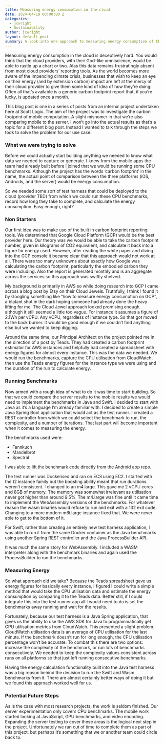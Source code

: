 ```yaml
---
title: Measuring energy consumption in the cloud
date: 2024-04-19 00:00:00 Z
categories:
  - jcwright
  - Sustainability
author: jcwright
layout: default_post
summary: A look into one approach to measuring energy consumption of CPU benchmarks on AWS.
---
```


Measuring energy consumption in the cloud is deceptively hard. You would think that the cloud providers, with their God-like omniscience, would be able to rustle up a chart or two. Alas this data remains frustratingly absent from most cloud providers’ reporting tools. As the world becomes more aware of the impending climate crisis, businesses that wish to keep an eye on their energy (and by extension carbon) impact are left at the mercy of their cloud provider to give them some kind of idea of how they’re doing. Often all that’s available is a generic carbon footprint report that, if you’re lucky, is updated once a month.

This blog post is one in a series of posts from an internal project undertaken here at Scott Logic. The aim of the project was to investigate the carbon footprint of mobile computation. A slight misnomer in that we’re also comparing mobile to the server. I won’t go into the actual results as that’s a topic for a different blog post. Instead I wanted to talk through the steps we took to solve the problem for our use case.

### What we were trying to solve

Before we could actually start building anything we needed to know what data we needed to capture or generate. I knew from the mobile apps the team had already built before I joined that we would be running some CPU benchmarks. Although the project has the words ‘carbon footprint’ in the name, the actual point of comparison between the three platforms (iOS, Androids, and the server) would be energy consumption.

So we needed some sort of test harness that could be deployed to the cloud (provider TBD) from which we could run these CPU benchmarks, record how long they take to complete, and calculate the energy consumption. Easy enough, right?

### Non Starters

Our first idea was to make use of the built in carbon footprint reporting tools. We determined that Google Cloud Platform (GCP) would be the best provider here. Our theory was we would be able to take the carbon footprint number, given in kilograms of CO2 equivalent, and calculate it back into a figure for energy used. However, after reading the white paper and diving into the GCP console it became clear that this approach would not work at all. There were too many unknowns about exactly how Google was calculating the carbon footprint, particularly the embodied carbon they were including. Also the report is generated monthly and is an aggregate across the services so this approach was swiftly shelved.

My background is primarily in AWS so while doing research into GCP I came across a blog post by Etsy on their Cloud Jewels. Truthfully, I think I found it by Googling something like “how to measure energy consumption on GCP”, a blatant shot in the dark hoping someone had already done the heavy lifting for me. The Cloud Jewel approach looked promising enough, although it still seemed a little too vague. For instance it assumes a figure of 2.1Wh per vCPU. Any vCPU, regardless of instance type. So that got moved to the back burner. It would be good enough if we couldn’t find anything else but we wanted to keep digging.

Around the same time, our Principal Architect on the project pointed me in the direction of a post by Teads. They had created a carbon footprint estimator for AWS instances and helpfully had created a spreadsheet with energy figures for almost every instance. This was the data we needed. We would run the benchmarks, capture the CPU utilisation from CloudWatch, then use the Teads energy figures for the instance type we were using and the duration of the run to calculate energy.

### Running Benchmarks

Now armed with a rough idea of what to do it was time to start building. So that we could compare the server results to the mobile results we would need to implement the benchmarks in Java and Swift. I decided to start with Java as it’s a language I’m already familiar with. I decided to create a simple Java Spring Boot application that would act as the test runner. I created a REST controller from which we could select the benchmark to run, the complexity, and a number of iterations. That last part will become important when it comes to measuring the energy.

The benchmarks used were:

- Fannkuch
- Mandelbrot
- Spectral

I was able to lift the benchmark code directly from the Android app repo.

The test runner was Dockerised and ran on ECS using EC2. I started with the t2 instance family but the boosting ability meant that run durations weren’t consistent. I changed to an m4.large. This gave me 2 vCPU cores and 8GB of memory. The memory was somewhat irrelevant as utilisation never got higher than around 9.5%. The m4.large was fine until it came time to implement the WebAssembly versions of the benchmarks. For whatever reason the wasm binaries would refuse to run and exit with a 132 exit code. Changing to a more modern m6i.large instance fixed that. We were never able to get to the bottom of it.

For Swift, rather than creating an entirely new test harness application, I was able to run it from the same Docker container as the Java benchmarks using another Spring REST controller and the Java ProcessBuilder API.

It was much the same story for WebAssembly. I included a WASM interpreter along with the benchmark binaries and again used the ProcessBuilder to run the benchmarks.

### Measuring Energy

So what approach did we take? Because the Teads spreadsheet gave us energy figures for basically every instance, I figured I could write a simple method that would take the CPU utilisation data and estimate the energy consumption by comparing it to the Teads data. Better still, if I could integrate this into the test runner app all I would need to do is set the benchmarks away running and wait for the results.

Fortunately, because our test harness is a Java Spring application, that gives us the ability to use the AWS SDK for Java to programmatically get CPU utilisation metrics from CloudWatch. This presented a slight problem. CloudWatch utilisation data is an average of CPU utilisation for the last minute. If the benchmark doesn’t run for long enough, the CPU utilisation percentage won’t be accurate. To combat this there are two options: increase the complexity of the benchmark, or run lots of benchmarks consecutively. We needed to keep the complexity values consistent across runs on all platforms so that just left running consecutive benchmarks.

Having the energy calculation functionality built into the Java test harness was a big reason behind the decision to run the Swift and Wasm benchmarks from it. There are almost certainly better ways of doing it but we found this approach worked well for us.

### Potential Future Steps

As is the case with most research projects, the work is seldom finished. Our server experimentation only covers CPU benchmarks. The mobile work started looking at JavaScript, GPU benchmarks, and video encoding. Expanding the server testing to cover these areas is the logical next step in the project. Unfortunately we ran out of time to complete them as part of this project, but perhaps it’s something that we or another team could circle back to.
